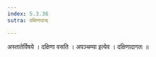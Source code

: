 ```yaml
---
index: 5.3.36
sutra: दक्षिणादाच्

---
```

 अस्तातेर्विषये । दक्षिणा वसति । अपञ्चम्या इत्येव । दक्षिणादागतः ॥